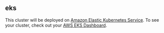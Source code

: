 ## eks

This cluster will be deployed on
[Amazon Elastic Kubernetes Service](https://aws.amazon.com/eks/). To see your
cluster, check out your [AWS EKS Dashboard](console.aws.amazon.com/eks/home).
